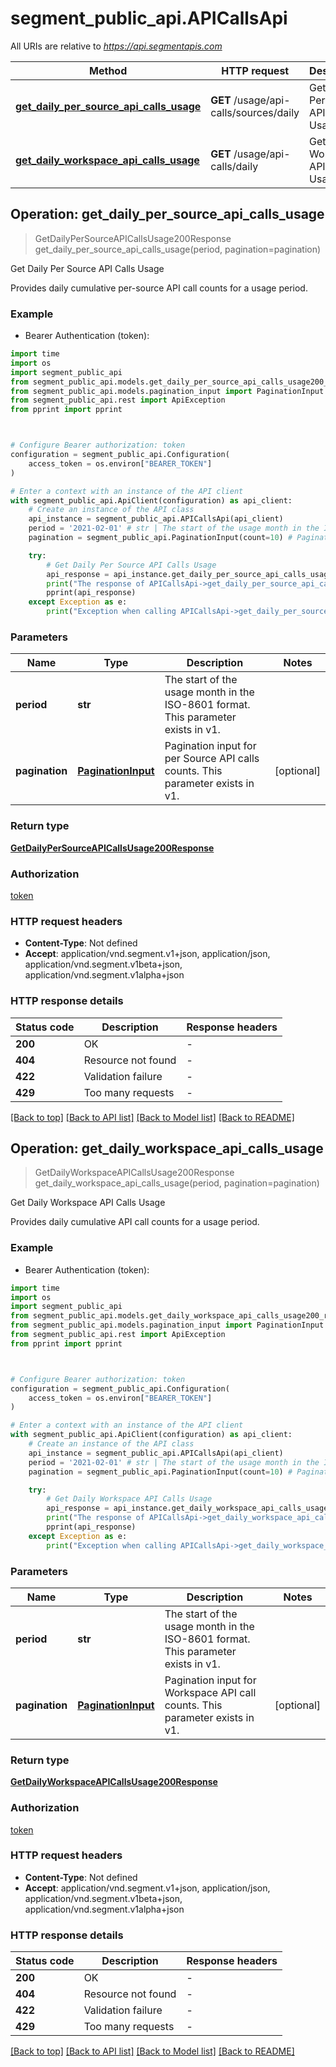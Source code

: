 # segment_public_api.APICallsApi

All URIs are relative to *https://api.segmentapis.com*

Method | HTTP request | Description
------------- | ------------- | -------------
[**get_daily_per_source_api_calls_usage**](APICallsApi.md#get_daily_per_source_api_calls_usage) | **GET** /usage/api-calls/sources/daily | Get Daily Per Source API Calls Usage
[**get_daily_workspace_api_calls_usage**](APICallsApi.md#get_daily_workspace_api_calls_usage) | **GET** /usage/api-calls/daily | Get Daily Workspace API Calls Usage



## Operation: get_daily_per_source_api_calls_usage

> GetDailyPerSourceAPICallsUsage200Response get_daily_per_source_api_calls_usage(period, pagination=pagination)

Get Daily Per Source API Calls Usage

Provides daily cumulative per-source API call counts for a usage period.

### Example

* Bearer Authentication (token):
```python
import time
import os
import segment_public_api
from segment_public_api.models.get_daily_per_source_api_calls_usage200_response import GetDailyPerSourceAPICallsUsage200Response
from segment_public_api.models.pagination_input import PaginationInput
from segment_public_api.rest import ApiException
from pprint import pprint



# Configure Bearer authorization: token
configuration = segment_public_api.Configuration(
    access_token = os.environ["BEARER_TOKEN"]
)

# Enter a context with an instance of the API client
with segment_public_api.ApiClient(configuration) as api_client:
    # Create an instance of the API class
    api_instance = segment_public_api.APICallsApi(api_client)
    period = '2021-02-01' # str | The start of the usage month in the ISO-8601 format.  This parameter exists in v1.
    pagination = segment_public_api.PaginationInput(count=10) # PaginationInput | Pagination input for per Source API calls counts.  This parameter exists in v1. (optional)

    try:
        # Get Daily Per Source API Calls Usage
        api_response = api_instance.get_daily_per_source_api_calls_usage(period, pagination=pagination)
        print("The response of APICallsApi->get_daily_per_source_api_calls_usage:\n")
        pprint(api_response)
    except Exception as e:
        print("Exception when calling APICallsApi->get_daily_per_source_api_calls_usage: %s\n" % e)
```



### Parameters

Name | Type | Description  | Notes
------------- | ------------- | ------------- | -------------
 **period** | **str**| The start of the usage month in the ISO-8601 format.  This parameter exists in v1. | 
 **pagination** | [**PaginationInput**](.md)| Pagination input for per Source API calls counts.  This parameter exists in v1. | [optional] 

### Return type

[**GetDailyPerSourceAPICallsUsage200Response**](GetDailyPerSourceAPICallsUsage200Response.md)

### Authorization

[token](../README.md#token)

### HTTP request headers

 - **Content-Type**: Not defined
 - **Accept**: application/vnd.segment.v1+json, application/json, application/vnd.segment.v1beta+json, application/vnd.segment.v1alpha+json

### HTTP response details
| Status code | Description | Response headers |
|-------------|-------------|------------------|
**200** | OK |  -  |
**404** | Resource not found |  -  |
**422** | Validation failure |  -  |
**429** | Too many requests |  -  |

[[Back to top]](#) [[Back to API list]](../README.md#documentation-for-api-endpoints) [[Back to Model list]](../README.md#documentation-for-models) [[Back to README]](../README.md)


## Operation: get_daily_workspace_api_calls_usage

> GetDailyWorkspaceAPICallsUsage200Response get_daily_workspace_api_calls_usage(period, pagination=pagination)

Get Daily Workspace API Calls Usage

Provides daily cumulative API call counts for a usage period.

### Example

* Bearer Authentication (token):
```python
import time
import os
import segment_public_api
from segment_public_api.models.get_daily_workspace_api_calls_usage200_response import GetDailyWorkspaceAPICallsUsage200Response
from segment_public_api.models.pagination_input import PaginationInput
from segment_public_api.rest import ApiException
from pprint import pprint



# Configure Bearer authorization: token
configuration = segment_public_api.Configuration(
    access_token = os.environ["BEARER_TOKEN"]
)

# Enter a context with an instance of the API client
with segment_public_api.ApiClient(configuration) as api_client:
    # Create an instance of the API class
    api_instance = segment_public_api.APICallsApi(api_client)
    period = '2021-02-01' # str | The start of the usage month in the ISO-8601 format.  This parameter exists in v1.
    pagination = segment_public_api.PaginationInput(count=10) # PaginationInput | Pagination input for Workspace API call counts.  This parameter exists in v1. (optional)

    try:
        # Get Daily Workspace API Calls Usage
        api_response = api_instance.get_daily_workspace_api_calls_usage(period, pagination=pagination)
        print("The response of APICallsApi->get_daily_workspace_api_calls_usage:\n")
        pprint(api_response)
    except Exception as e:
        print("Exception when calling APICallsApi->get_daily_workspace_api_calls_usage: %s\n" % e)
```



### Parameters

Name | Type | Description  | Notes
------------- | ------------- | ------------- | -------------
 **period** | **str**| The start of the usage month in the ISO-8601 format.  This parameter exists in v1. | 
 **pagination** | [**PaginationInput**](.md)| Pagination input for Workspace API call counts.  This parameter exists in v1. | [optional] 

### Return type

[**GetDailyWorkspaceAPICallsUsage200Response**](GetDailyWorkspaceAPICallsUsage200Response.md)

### Authorization

[token](../README.md#token)

### HTTP request headers

 - **Content-Type**: Not defined
 - **Accept**: application/vnd.segment.v1+json, application/json, application/vnd.segment.v1beta+json, application/vnd.segment.v1alpha+json

### HTTP response details
| Status code | Description | Response headers |
|-------------|-------------|------------------|
**200** | OK |  -  |
**404** | Resource not found |  -  |
**422** | Validation failure |  -  |
**429** | Too many requests |  -  |

[[Back to top]](#) [[Back to API list]](../README.md#documentation-for-api-endpoints) [[Back to Model list]](../README.md#documentation-for-models) [[Back to README]](../README.md)

